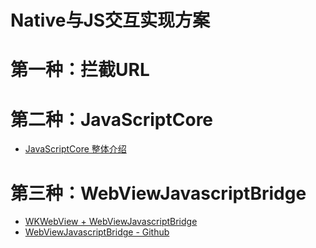 #  Native与JS交互实现方案

# 第一种：拦截URL

# 第二种：JavaScriptCore

* [JavaScriptCore 整体介绍](https://zhuanlan.zhihu.com/p/29663994)

# 第三种：WebViewJavascriptBridge

* [WKWebView + WebViewJavascriptBridge](https://juejin.im/post/5a9531a6f265da4e8f04d257)
* [WebViewJavascriptBridge - Github](https://github.com/marcuswestin/WebViewJavascriptBridge)
